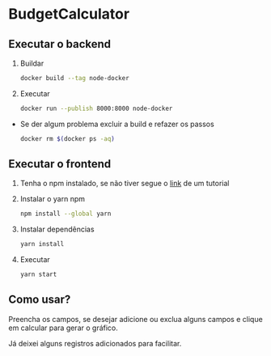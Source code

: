 # BudgetCalculator

## Executar o backend

1. Buildar
    ```bash
    docker build --tag node-docker
    ```
2. Executar
    ```bash
    docker run --publish 8000:8000 node-docker
    ```

- Se der algum problema excluir a build e refazer os passos
  ```bash
  docker rm $(docker ps -aq)
  ```

## Executar o frontend
1. Tenha o npm instalado, se não tiver segue o [link](https://medium.com/@iam_vinojan/how-to-install-node-js-and-npm-using-node-version-manager-nvm-143165b16ce1) de um tutorial

2. Instalar o yarn npm 
    ```bash
    npm install --global yarn
    ```

3. Instalar dependências
    ```bash
    yarn install
    ```
4. Executar
    ```bash
    yarn start
    ```

## Como usar?
Preencha os campos, se desejar adicione ou exclua alguns campos e clique em calcular para gerar o gráfico.

Já deixei alguns registros adicionados para facilitar.